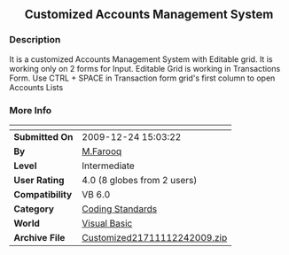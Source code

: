 ﻿<div align="center">

## Customized Accounts Management System


</div>

### Description

It is a customized Accounts Management System with Editable grid. It is working only on 2 forms for Input. Editable Grid is working in Transactions Form. Use CTRL + SPACE in Transaction form grid's first column to open Accounts Lists
 
### More Info
 


<span>             |<span>
---                |---
**Submitted On**   |2009-12-24 15:03:22
**By**             |[M\.Farooq](https://github.com/Planet-Source-Code/PSCIndex/blob/master/ByAuthor/m-farooq.md)
**Level**          |Intermediate
**User Rating**    |4.0 (8 globes from 2 users)
**Compatibility**  |VB 6\.0
**Category**       |[Coding Standards](https://github.com/Planet-Source-Code/PSCIndex/blob/master/ByCategory/coding-standards__1-43.md)
**World**          |[Visual Basic](https://github.com/Planet-Source-Code/PSCIndex/blob/master/ByWorld/visual-basic.md)
**Archive File**   |[Customized21711112242009\.zip](https://github.com/Planet-Source-Code/m-farooq-customized-accounts-management-system__1-72767/archive/master.zip)









